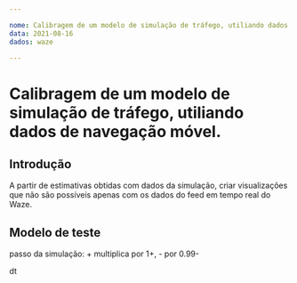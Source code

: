 ```yaml
---

nome: Calibragem de um modelo de simulação de tráfego, utiliando dados de navegação móvel.
data: 2021-08-16
dados: waze

---
```


# Calibragem de um modelo de simulação de tráfego, utiliando dados de navegação móvel.

## Introdução

A partir de estimativas obtidas com dados da simulação, criar visualizações que não são possíveis apenas com os dados do feed em tempo real do Waze.

## Modelo de teste

passo da simulação: + multiplica por 1+, - por 0.99-

dt
